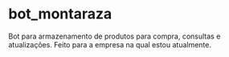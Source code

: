# bot_montaraza
Bot para armazenamento de produtos para compra, consultas e atualizações. Feito para a empresa na qual estou atualmente.
